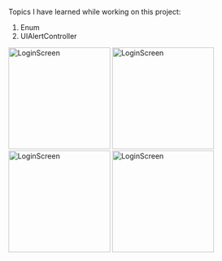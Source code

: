 Topics I have learned while working on this project:

1. Enum
2. UIAlertController

 



<img width="200" alt="LoginScreen" src="https://github.com/FurkanCAPKIN/TicTacToe/assets/92672616/1644980b-246d-48d4-a9ab-0fd885da7eca">
<img width="200" alt="LoginScreen" src="https://github.com/FurkanCAPKIN/TicTacToe/assets/92672616/ff5e8163-f1de-4074-bdc0-ad250d7a1b32">
<img width="200" alt="LoginScreen" src="https://github.com/FurkanCAPKIN/TicTacToe/assets/92672616/18450549-ce64-47e7-9e8d-1a4a5d1642b0">
<img width="200" alt="LoginScreen" src="https://github.com/FurkanCAPKIN/TicTacToe/assets/92672616/a378753f-4a1c-44b7-856c-150aae2f139b">



